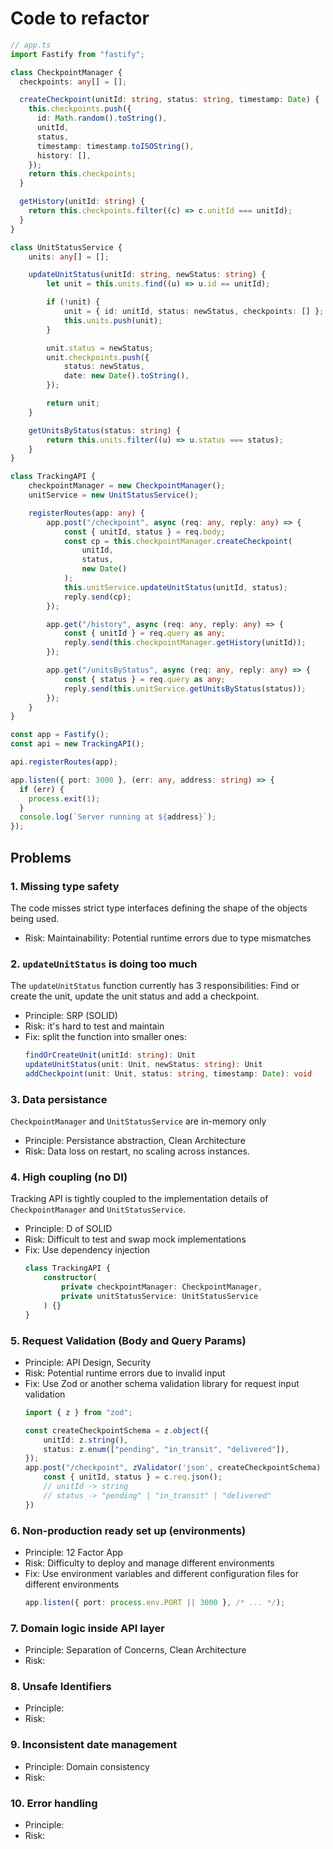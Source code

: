 # Code to refactor
```ts
// app.ts
import Fastify from "fastify";

class CheckpointManager {
  checkpoints: any[] = [];

  createCheckpoint(unitId: string, status: string, timestamp: Date) {
    this.checkpoints.push({
      id: Math.random().toString(),
      unitId,
      status,
      timestamp: timestamp.toISOString(),
      history: [],
    });
    return this.checkpoints;
  }

  getHistory(unitId: string) {
    return this.checkpoints.filter((c) => c.unitId === unitId);
  }
}

class UnitStatusService {
    units: any[] = [];

    updateUnitStatus(unitId: string, newStatus: string) {
        let unit = this.units.find((u) => u.id == unitId);

        if (!unit) {
            unit = { id: unitId, status: newStatus, checkpoints: [] };
            this.units.push(unit);
        }

        unit.status = newStatus;
        unit.checkpoints.push({
            status: newStatus,
            date: new Date().toString(),
        });

        return unit;
    }

    getUnitsByStatus(status: string) {
        return this.units.filter((u) => u.status === status);
    }
}

class TrackingAPI {
    checkpointManager = new CheckpointManager();
    unitService = new UnitStatusService();

    registerRoutes(app: any) {
        app.post("/checkpoint", async (req: any, reply: any) => {
            const { unitId, status } = req.body;
            const cp = this.checkpointManager.createCheckpoint(
                unitId,
                status,
                new Date()
            );
            this.unitService.updateUnitStatus(unitId, status);
            reply.send(cp);
        });

        app.get("/history", async (req: any, reply: any) => {
            const { unitId } = req.query as any;
            reply.send(this.checkpointManager.getHistory(unitId));
        });

        app.get("/unitsByStatus", async (req: any, reply: any) => {
            const { status } = req.query as any;
            reply.send(this.unitService.getUnitsByStatus(status));
        });
    }
}

const app = Fastify();
const api = new TrackingAPI();

api.registerRoutes(app);

app.listen({ port: 3000 }, (err: any, address: string) => {
  if (err) {
    process.exit(1);
  }
  console.log(`Server running at ${address}`);
});
```

## Problems

### 1. Missing type safety
The code misses strict type interfaces defining the shape of the objects being used.
- Risk: Maintainability: Potential runtime errors due to type mismatches

### 2. `updateUnitStatus` is doing too much
The `updateUnitStatus` function currently has 3 responsibilities: Find or create the unit, update the unit status and add a checkpoint.
- Principle: SRP (SOLID)
- Risk: it's hard to test and maintain
- Fix: split the function into smaller ones:
    ```ts
    findOrCreateUnit(unitId: string): Unit
    updateUnitStatus(unit: Unit, newStatus: string): Unit
    addCheckpoint(unit: Unit, status: string, timestamp: Date): void
    ```

### 3. Data persistance
`CheckpointManager` and `UnitStatusService` are in-memory only
- Principle: Persistance abstraction, Clean Architecture
- Risk: Data loss on restart, no scaling across instances.

### 4. High coupling (no DI)
Tracking API is tightly coupled to the implementation details of `CheckpointManager` and `UnitStatusService`.
- Principle: D of SOLID
- Risk: Difficult to test and swap mock implementations
- Fix: Use dependency injection
    ```ts
    class TrackingAPI {
        constructor(
            private checkpointManager: CheckpointManager,
            private unitStatusService: UnitStatusService
        ) {}
    }

### 5. Request Validation (Body and Query Params)
- Principle: API Design, Security
- Risk: Potential runtime errors due to invalid input
- Fix: Use Zod or another schema validation library for request input validation
    ```ts
    import { z } from "zod";

    const createCheckpointSchema = z.object({
        unitId: z.string(),
        status: z.enum(["pending", "in_transit", "delivered"]),
    });
    app.post("/checkpoint", zValidator('json', createCheckpointSchema) async (c) => {
        const { unitId, status } = c.req.json();
        // unitId -> string
        // status -> "pending" | "in_transit" | "delivered"
    })
    ```

### 6. Non-production ready set up (environments)
- Principle: 12 Factor App
- Risk: Difficulty to deploy and manage different environments
- Fix: Use environment variables and different configuration files for different environments
    ```ts
    app.listen({ port: process.env.PORT || 3000 }, /* ... */);
    ```

### 7. Domain logic inside API layer
- Principle: Separation of Concerns, Clean Architecture
- Risk:

### 8. Unsafe Identifiers
- Principle: 
- Risk:

### 9. Inconsistent date management
- Principle: Domain consistency
- Risk:

### 10. Error handling
- Principle:
- Risk: